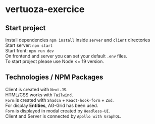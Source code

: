 
# vertuoza-exercice

## Start project

Install dependencies `npm install` inside `server` and `client` directories \
Start server: `npm start` \
Start front: `npm run dev` \
On frontend and server you can set your default `.env` files. \
To start project please use Node <= 19 version.

## Technologies / NPM Packages

Client is created with `Next.JS`. \
HTML/CSS works with `Tailwind`. \
`Form` is created with `Shadcn` + `React-hook-form` + `Zod`. \
For display **Entities**, AG-Grid has been used. \
`Form` is displayed in modal created by `Headless-UI`. \
Client and Server is connected by `Apollo with GraphQL`.
